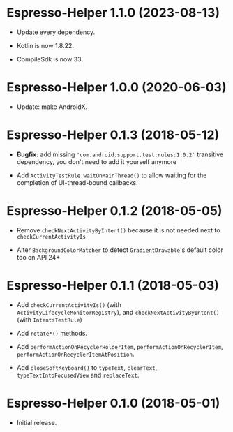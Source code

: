# Espresso-Helper 1.1.0 (2023-08-13)

- Update every dependency.

- Kotlin is now 1.8.22.

- CompileSdk is now 33.

# Espresso-Helper 1.0.0 (2020-06-03)

- Update: make AndroidX.

# Espresso-Helper 0.1.3 (2018-05-12)

- **Bugfix:** add missing `'com.android.support.test:rules:1.0.2'` transitive dependency, you don't need to add it yourself anymore 

- Add `ActivityTestRule.waitOnMainThread()` to allow waiting for the completion of UI-thread-bound callbacks.

# Espresso-Helper 0.1.2 (2018-05-05)

- Remove `checkNextActivityByIntent()` because it is not needed next to `checkCurrentActivityIs`

- Alter `BackgroundColorMatcher` to detect `GradientDrawable`'s default color too on API 24+

# Espresso-Helper 0.1.1 (2018-05-03)

- Add `checkCurrentActivityIs()` (with `ActivityLifecycleMonitorRegistry`), and `checkNextActivityByIntent()` (with `IntentsTestRule`)

- Add `rotate*()` methods.

- Add `performActionOnRecyclerHolderItem`, `performActionOnRecyclerItem`, `performActionOnRecyclerItemAtPosition`.

- Add `closeSoftKeyboard()` to `typeText`, `clearText`, `typeTextIntoFocusedView` and `replaceText`.

# Espresso-Helper 0.1.0 (2018-05-01)

- Initial release.